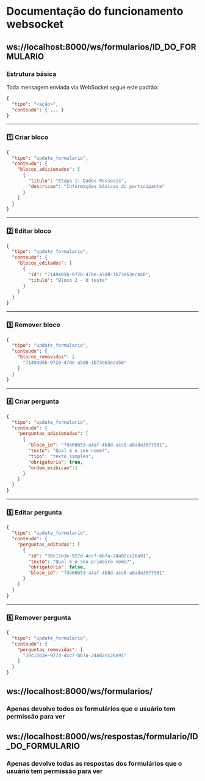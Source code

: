 # Documentação do funcionamento websocket

## ws://localhost:8000/ws/formularios/ID_DO_FORMULARIO

### Estrutura básica
Toda mensagem enviada via WebSocket segue este padrão:
```json
{
  "tipo": "<ação>",
  "conteudo": { ... }
}
```

---

### 1️⃣ Criar bloco
```json
{
  "tipo": "update_formulario",
  "conteudo": {
    "blocos_adicionados": [
      {
        "titulo": "Etapa 1: Dados Pessoais",
        "descricao": "Informações básicas do participante"
      }
    ]
  }
}
```

---

### 2️⃣ Editar bloco
```json
{
  "tipo": "update_formulario",
  "conteudo": {
    "blocos_editados": [
      {
        "id": "7149405b-9720-470e-a5d8-1b73e63eca50",
        "titulo": "Bloco 2 - O teste"
      }
    ]
  }
}
```

---

### 3️⃣ Remover bloco
```json
{
  "tipo": "update_formulario",
  "conteudo": {
    "blocos_removidos": [
      "7149405b-9720-470e-a5d8-1b73e63eca50"
    ]
  }
}
```

---

### 4️⃣ Criar pergunta
```json
{
  "tipo": "update_formulario",
  "conteudo": {
    "perguntas_adicionadas": [
      {
        "bloco_id": "fd460b53-a4af-4b8d-acc8-a8ada3877981",
        "texto": "Qual é o seu nome?",
        "tipo": "texto_simples",
        "obrigatoria": true,
        "ordem_exibicao":1
      }
    ]
  }
}
```

---

### 5️⃣ Editar pergunta
```json
{
  "tipo": "update_formulario",
  "conteudo": {
    "perguntas_editadas": [
      {
        "id": "39c15b3e-927d-4cc7-bb7a-24a02cc26a91",
        "texto": "Qual é o seu primeiro nome?",
        "obrigatoria": false,
        "bloco_id": "fd460b53-a4af-4b8d-acc8-a8ada3877981"
      }
    ]
  }
}
```

---

### 6️⃣ Remover pergunta
```json
{
  "tipo": "update_formulario",
  "conteudo": {
    "perguntas_removidas": [
      "39c15b3e-927d-4cc7-bb7a-24a02cc26a91"
    ]
  }
}
```


## ws://localhost:8000/ws/formularios/

### Apenas devolve todos os formulários que o usuário tem permissão para ver

## ws://localhost:8000/ws/respostas/formulario/ID_DO_FORMULARIO

### Apenas devolve todas as respostas dos formulários que o usuário tem permissão para ver